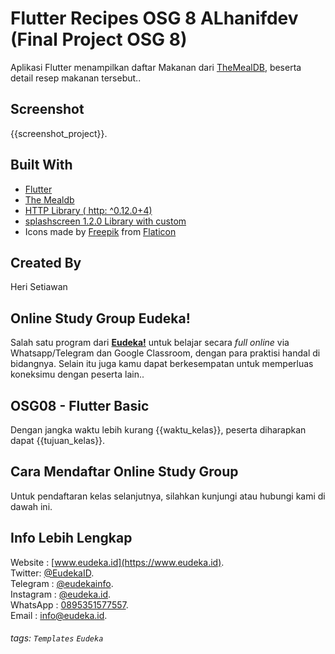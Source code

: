 # Flutter Recipes OSG 8 ALhanifdev (Final Project OSG 8)
Aplikasi Flutter menampilkan daftar Makanan dari [TheMealDB](https://www.themealdb.com/), beserta detail resep makanan tersebut..

## Screenshot
{{screenshot_project}}.

## Built With
- [Flutter](https://flutter.dev)
- [The Mealdb](https://www.themealdb.com/api.php)
- [HTTP Library ( http: ^0.12.0+4) ](https://pub.dev/packages/http)
- [splashscreen 1.2.0 Library with custom ](https://pub.dev/packages/splashscreen)
- Icons made by [Freepik](https://www.flaticon.com/authors/freepik) from [Flaticon](https://www.flaticon.com)

## Created By
Heri Setiawan

## Online Study Group Eudeka!
Salah satu program dari [**Eudeka!**](https://www.eudeka.id) untuk belajar secara _full online_ via Whatsapp/Telegram dan Google Classroom, dengan para praktisi handal di bidangnya. Selain itu juga kamu dapat berkesempatan untuk memperluas koneksimu dengan peserta lain..

## OSG08 - Flutter Basic
Dengan jangka waktu lebih kurang {{waktu_kelas}}, peserta diharapkan dapat {{tujuan_kelas}}.

## Cara Mendaftar Online Study Group
Untuk pendaftaran kelas selanjutnya, silahkan kunjungi atau hubungi kami di dawah ini.

## Info Lebih Lengkap
Website : [www.eudeka.id](https://www.eudeka.id).  
Twitter: [@EudekaID](https://twitter.com/EudekaID).  
Telegram : [@eudekainfo](https://t.me/eudekainfo).  
Instagram : [@eudeka.id](https://instagram.com/eudeka.id).  
WhatsApp : [0895351577557](https://wa.me/62895351577557).  
Email : [info@eudeka.id](mailto:info@eudeka.id).  

[nama_project]: Peserta
[tentang_project]: Peserta
[screenshot_project]: Peserta
[teknologi_digunakan]: Peserta
[nama_peserta]: Peserta

[kode_tugas]: Eudeka
[jenis_kelas]: Eudeka
[nama_kelas]: Eudeka
[tentang_kelas]: Eudeka
[waktu_kelas]: Eudeka
[tujuan_kelas]: Eudeka
[cara_daftar]: Eudeka
[kode_kelas]: Eudeka

###### tags: `Templates` `Eudeka`
